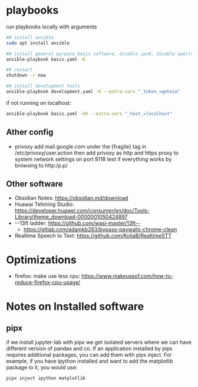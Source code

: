 # playbooks
run playbooks locally with arguments 

```bash
## install ansible
sudo apt install ansible

## install general purpose basis software, disable ipv6, disable spectre, etc
ansible-playbook basis.yaml -K

## restart
shutdown -r now

## install development tools
ansible-playbook development.yaml -K --extra-vars "_token_=geheim"


```

if not running on localhost:
```bash
ansible-playbook basis.yaml -kK --extra-vars "_host_=localhost"
```

## Ather config
 * privoxy add mail.google.com under the {fragile} tag in /etc/privoxy/user.action
   then add privoxy as http and https proxy to system network settings on port 8118
   test if everything works by browsing to http:/p.p/


## Other software
 * Obsidian Notes: https://obsidian.md/download
 * Huawai Tehming Studio: https://developer.huawei.com/consumer/en/doc/Tools-Library/theme_download-0000001050424897
 * --13ft ladder: https://github.com/wasi-master/13ft--
   * https://gitlab.com/adamkb263/bypass-paywalls-chrome-clean
 * Realtime Speech to Text: https://github.com/KoljaB/RealtimeSTT


# Optimizations
 * firefox: make use less cpu: https://www.makeuseof.com/how-to-reduce-firefox-cpu-usage/

# Notes on Installed software
## pipx
if we install jupyter-lab with pipx we get isolated servers where we can have different version of pandas and co.
If an application installed by pipx requires additional packages, you can add them with pipx inject. For example, 
if you have ipython installed and want to add the matplotlib package to it, you would use:

`pipx inject ipython matplotlib`


